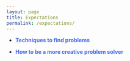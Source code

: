 ```yaml
---
layout: page
title: Expectations
permalink: /expectations/
---
```


- **<span style='color: RoyalBlue;'>Techniques to find problems</span>**

- **<span style='color: RoyalBlue;'>How to be a more creative problem solver</span>**
